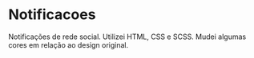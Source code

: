 # Notificacoes

Notificações de rede social.
Utilizei HTML, CSS e SCSS. 
Mudei algumas cores em relação ao design original. 
